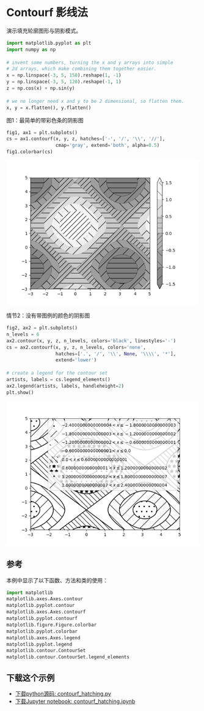 # Contourf 影线法

演示填充轮廓图形与阴影模式。

```python
import matplotlib.pyplot as plt
import numpy as np

# invent some numbers, turning the x and y arrays into simple
# 2d arrays, which make combining them together easier.
x = np.linspace(-3, 5, 150).reshape(1, -1)
y = np.linspace(-3, 5, 120).reshape(-1, 1)
z = np.cos(x) + np.sin(y)

# we no longer need x and y to be 2 dimensional, so flatten them.
x, y = x.flatten(), y.flatten()
```

图1：最简单的带彩色条的阴影图

```python
fig1, ax1 = plt.subplots()
cs = ax1.contourf(x, y, z, hatches=['-', '/', '\\', '//'],
                  cmap='gray', extend='both', alpha=0.5)
fig1.colorbar(cs)
```

![Contourf 影线法](/static/images/gallery/sphx_glr_contourf_hatching_001.png)

情节2：没有带图例的颜色的阴影图

```python
fig2, ax2 = plt.subplots()
n_levels = 6
ax2.contour(x, y, z, n_levels, colors='black', linestyles='-')
cs = ax2.contourf(x, y, z, n_levels, colors='none',
                  hatches=['.', '/', '\\', None, '\\\\', '*'],
                  extend='lower')

# create a legend for the contour set
artists, labels = cs.legend_elements()
ax2.legend(artists, labels, handleheight=2)
plt.show()
```

![Contourf 影线法2](/static/images/gallery/sphx_glr_contourf_hatching_002.png)

## 参考

本例中显示了以下函数、方法和类的使用：

```python
import matplotlib
matplotlib.axes.Axes.contour
matplotlib.pyplot.contour
matplotlib.axes.Axes.contourf
matplotlib.pyplot.contourf
matplotlib.figure.Figure.colorbar
matplotlib.pyplot.colorbar
matplotlib.axes.Axes.legend
matplotlib.pyplot.legend
matplotlib.contour.ContourSet
matplotlib.contour.ContourSet.legend_elements
```

## 下载这个示例

- [下载python源码: contourf_hatching.py](https://matplotlib.org/_downloads/contourf_hatching.py)
- [下载Jupyter notebook: contourf_hatching.ipynb](https://matplotlib.org/_downloads/contourf_hatching.ipynb)